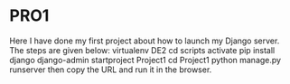 # PRO1
Here I have done my first project about how to launch my Django server. 
The steps are given below:
virtualenv DE2
cd scripts
activate
pip install django
django-admin startproject Project1
cd Project1
python manage.py runserver
then copy the URL and run it in the browser.
